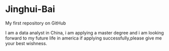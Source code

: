 Jinghui-Bai
===========

My first repository on GitHub

I am a data analyst in China, i am applying a master degree and i am looking forward to my future life in america if applying successfully,please give me your best wishness.
